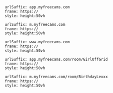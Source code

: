 






















































































































```custom-frames
urlSuffix: app.myfreecams.com
frame: https://
style: height:50vh
```

































































































































































```custom-frames
urlSuffix: m.myfreecams.com
frame: https://
style: height:50vh
```


































































































```custom-frames
urlSuffix: www.myfreecams.com
frame: https://
style: height:50vh
```



















































































































```custom-frames
urlSuffix: app.myfreecams.com/room/GirlOffGrid
frame: https://
style: height:50vh
```






























































































```custom-frames
urlSuffix: m.myfreecams.com/room/BirthdayLexxx
frame: https://
style: height:50vh
```
























































































































































































